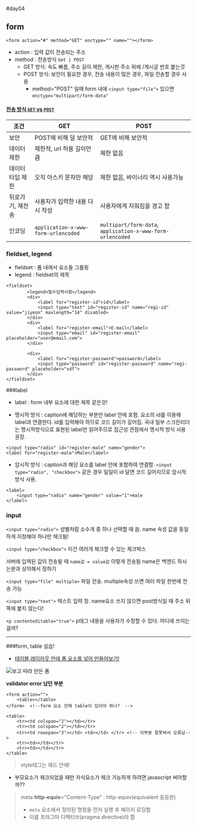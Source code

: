 #day04 

## form
`<form action="#" method="GET" enctype="" name=""></form>`

- action : 입력 값이 전송되는 주소
- method : 전송방식 `Get | POST` 
    + GET 방식: 속도 빠름, 주소 길이 제한, 게시판 주소 뒤에 /게시글 번호 붙는것
    + POST 방식: 보안이 필요한 경우, 전송 내용이 많은 경우, 파일 전송할 경우 사용
        * method="POST" 일때 form 내에 `<input type="file">` 있으면 `enctype="multipart/form-data"` 


#### [전송 방식 `GET` vs `POST`](https://github.com/yamoo9/FDS/blob/master/DAY03/README.md)

조건 | GET | POST
---|---|---
보안 | POST에 비해 덜 보안적 | GET에 비해 보안적
데이터 제한 | 제한적, url 허용 길이만큼 | 제한 없음
데이터 타입 제한 | 오직 아스키 문자만 해당 | 제한 없음, 바이너리 역시 사용가능
뒤로가기, 재전송 | 사용자가 입력한 내용 다시 작성 | 사용자에게 지워짐을 경고 함
인코딩 | `application-x-www-form-urlencoded` | `multipart/form-data`, `application-x-www-form-urlencoded`







### fieldset, legend
- fieldset : 폼 내에서 요소들 그룹핑
- legend : fieldset의 제목

```
<fieldset>
        <legend>필수입력사항</legend>
        <div>
            <label for="register-id">id</label> 
            <input type="text" id="register-id" name="regi-id"  value="jiyeon" maxlength="14" disabled>
        </div>
        <div>
            <label for="register-email">E-mail</label>
            <input type="email" id="register-email" placeholder="user@email.com">
        </div>

        <div>
            <label for="register-password">password</label> 
            <input type="password" id="register-password" name="regi-password" placeholder="sdf">
        </div>
</fieldset>
```

###label
- label : form 내부 요소에 대한 제목 같은것!

- 명시적 방식 : caption에 해당하는 부분만 label 안에 포함. 요소의 id를 이용해 label과 연결한다. id를 입력해야 하므로 코드 길이가 길어짐. 국내 일부 스크린리더는 명시적방식으로 표현된 label만 읽어주므로 접근성 관점에서 명시적 방식 사용 권장.
```
<input type="radio" id="register-male" name="gender"> 
<label for="register-male">Male</label>
```

- 암시적 방식 : caption과 해당 요소를 label 안에 포함하여 연결함. 
`<input type="radio", "checkbox">` 같은 경우 일일이 id 달면 코드 길어지므로 암시적 방식 사용.
```
<label>
    <input type="radio" name="gender" value="1">male
</label>
```

### input
`<input type="radio">`
 성별처럼 소수개 중 하나 선택할 때 씀. name 속성 값을 동일하게 지정해야 하나만 체크됨!
 
`<input type="checkbox">`
 이건 여러개 체크할 수 있는 체크박스

서버에 입력된 값이 전송될 때 `name값 = value값` 이렇게 전송됨
name은 백엔드 하시는분과 상의해서 정하기

`<input type="file" multiple>`
파일 전송. multiple속성 쓰면 여러 파일 한번에 전송 가능

`<input type="text">`
텍스트 입력 창. name요소 쓰지 않으면 post방식일 때 주소 뒤쪽에 붙지 않는다!

`<p contenteditable="true">`
p태그 내용을 사용자가 수정할 수 있다. 어디에 쓰이는걸까?

---

###form, table 실습!

- [테이블 레이아웃 안에 폼 요소를 넣어 만들어보기!](https://github.com/jiyeon2/TIL/blob/master/160621/study_form1.html)

![보고 따라 만든 폼](http://www.uwec.edu/help/Acrobat9/Images/dialog/submit-form.gif)

**validator error 났던 부분**
```
<form action="">
    <table></table>
</form>  <!--form 요소 안에 table이 있어야 하나?  -->
```

```
<table>
    <tr><td colspan="2"></td></tr>
    <tr><td colspan="2"></td></tr>
    <tr><td rowspan="3"></td> <td></td> </tr> <!-- 이부분 잘못써서 오류남-->
    <tr><td></td></tr>
    <tr><td></td></tr>
</table>
```

>style태그는 헤드 안에!

- 부모요소가 체크되었을 때만 자식요소가 체크 가능하게 하려면 javascript 써야할까?? 

>meta **http-equiv**="Content-Type" : http-equiv(equivalent 동등한)
>- `meta`  요소에서 정의된 명령을 먼저 실행 후 페이지 로딩함
>- 이를 프라그마 디렉티브(pragma directive)라 함 
